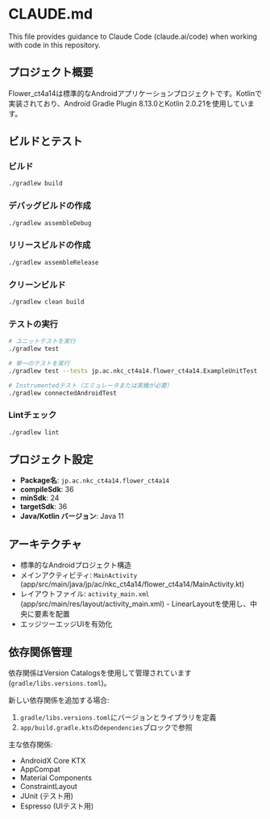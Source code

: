 # CLAUDE.md

This file provides guidance to Claude Code (claude.ai/code) when working with code in this repository.

## プロジェクト概要

Flower_ct4a14は標準的なAndroidアプリケーションプロジェクトです。Kotlinで実装されており、Android Gradle Plugin 8.13.0とKotlin 2.0.21を使用しています。

## ビルドとテスト

### ビルド

```bash
./gradlew build
```

### デバッグビルドの作成

```bash
./gradlew assembleDebug
```

### リリースビルドの作成

```bash
./gradlew assembleRelease
```

### クリーンビルド

```bash
./gradlew clean build
```

### テストの実行

```bash
# ユニットテストを実行
./gradlew test

# 単一のテストを実行
./gradlew test --tests jp.ac.nkc_ct4a14.flower_ct4a14.ExampleUnitTest

# Instrumentedテスト（エミュレータまたは実機が必要）
./gradlew connectedAndroidTest
```

### Lintチェック

```bash
./gradlew lint
```

## プロジェクト設定

- **Package名**: `jp.ac.nkc_ct4a14.flower_ct4a14`
- **compileSdk**: 36
- **minSdk**: 24
- **targetSdk**: 36
- **Java/Kotlin バージョン**: Java 11

## アーキテクチャ

- 標準的なAndroidプロジェクト構造
- メインアクティビティ: `MainActivity` (app/src/main/java/jp/ac/nkc_ct4a14/flower_ct4a14/MainActivity.kt)
- レイアウトファイル: `activity_main.xml` (app/src/main/res/layout/activity_main.xml) - LinearLayoutを使用し、中央に要素を配置
- エッジツーエッジUIを有効化

## 依存関係管理

依存関係はVersion Catalogsを使用して管理されています (`gradle/libs.versions.toml`)。

新しい依存関係を追加する場合:
1. `gradle/libs.versions.toml`にバージョンとライブラリを定義
2. `app/build.gradle.kts`の`dependencies`ブロックで参照

主な依存関係:
- AndroidX Core KTX
- AppCompat
- Material Components
- ConstraintLayout
- JUnit (テスト用)
- Espresso (UIテスト用)
